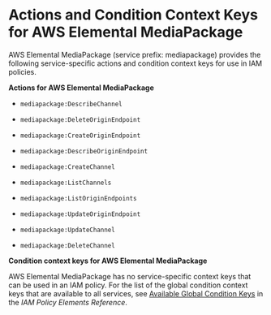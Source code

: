 # Actions and Condition Context Keys for AWS Elemental MediaPackage<a name="list_mediapackage"></a>

AWS Elemental MediaPackage \(service prefix: mediapackage\) provides the following service\-specific actions and condition context keys for use in IAM policies\.

**Actions for AWS Elemental MediaPackage**

+ `mediapackage:DescribeChannel`

+ `mediapackage:DeleteOriginEndpoint`

+ `mediapackage:CreateOriginEndpoint`

+ `mediapackage:DescribeOriginEndpoint`

+ `mediapackage:CreateChannel`

+ `mediapackage:ListChannels`

+ `mediapackage:ListOriginEndpoints`

+ `mediapackage:UpdateOriginEndpoint`

+ `mediapackage:UpdateChannel`

+ `mediapackage:DeleteChannel`

**Condition context keys for AWS Elemental MediaPackage**

AWS Elemental MediaPackage has no service\-specific context keys that can be used in an IAM policy\. For the list of the global condition context keys that are available to all services, see [Available Global Condition Keys](reference_policies_condition-keys.md#AvailableKeys) in the *IAM Policy Elements Reference*\.